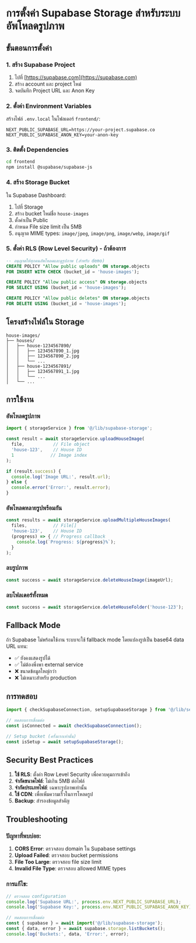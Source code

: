 # การตั้งค่า Supabase Storage สำหรับระบบอัพโหลดรูปภาพ

## ขั้นตอนการตั้งค่า

### 1. สร้าง Supabase Project
1. ไปที่ [https://supabase.com](https://supabase.com)
2. สร้าง account และ project ใหม่
3. จดบันทึก Project URL และ Anon Key

### 2. ตั้งค่า Environment Variables
สร้างไฟล์ `.env.local` ในโฟลเดอร์ `frontend/`:

```env
NEXT_PUBLIC_SUPABASE_URL=https://your-project.supabase.co
NEXT_PUBLIC_SUPABASE_ANON_KEY=your-anon-key
```

### 3. ติดตั้ง Dependencies
```bash
cd frontend
npm install @supabase/supabase-js
```

### 4. สร้าง Storage Bucket
ใน Supabase Dashboard:
1. ไปที่ Storage
2. สร้าง bucket ใหม่ชื่อ `house-images`
3. ตั้งค่าเป็น Public
4. กำหนด File size limit เป็น 5MB
5. อนุญาต MIME types: `image/jpeg`, `image/png`, `image/webp`, `image/gif`

### 5. ตั้งค่า RLS (Row Level Security) - ถ้าต้องการ
```sql
-- อนุญาตให้ทุกคนอัพโหลดและดูรูปภาพ (สำหรับ demo)
CREATE POLICY "Allow public uploads" ON storage.objects
FOR INSERT WITH CHECK (bucket_id = 'house-images');

CREATE POLICY "Allow public access" ON storage.objects
FOR SELECT USING (bucket_id = 'house-images');

CREATE POLICY "Allow public deletes" ON storage.objects
FOR DELETE USING (bucket_id = 'house-images');
```

## โครงสร้างไฟล์ใน Storage

```
house-images/
├── houses/
│   ├── house-1234567890/
│   │   ├── 1234567890_1.jpg
│   │   ├── 1234567890_2.jpg
│   │   └── ...
│   ├── house-1234567891/
│   │   ├── 1234567891_1.jpg
│   │   └── ...
│   └── ...
```

## การใช้งาน

### อัพโหลดรูปภาพ
```typescript
import { storageService } from '@/lib/supabase-storage';

const result = await storageService.uploadHouseImage(
  file,           // File object
  'house-123',    // House ID
  1              // Image index
);

if (result.success) {
  console.log('Image URL:', result.url);
} else {
  console.error('Error:', result.error);
}
```

### อัพโหลดหลายรูปพร้อมกัน
```typescript
const results = await storageService.uploadMultipleHouseImages(
  files,          // File[]
  'house-123',    // House ID
  (progress) => { // Progress callback
    console.log(`Progress: ${progress}%`);
  }
);
```

### ลบรูปภาพ
```typescript
const success = await storageService.deleteHouseImage(imageUrl);
```

### ลบโฟลเดอร์ทั้งหมด
```typescript
const success = await storageService.deleteHouseFolder('house-123');
```

## Fallback Mode

ถ้า Supabase ไม่พร้อมใช้งาน ระบบจะใช้ fallback mode โดยแปลงรูปเป็น base64 data URL แทน:

- ✅ ยังคงแสดงรูปได้
- ✅ ไม่ต้องพึ่งพา external service
- ❌ ขนาดข้อมูลใหญ่กว่า
- ❌ ไม่เหมาะสำหรับ production

## การทดสอบ

```typescript
import { checkSupabaseConnection, setupSupabaseStorage } from '@/lib/setup-supabase';

// ทดสอบการเชื่อมต่อ
const isConnected = await checkSupabaseConnection();

// Setup bucket (ครั้งแรกเท่านั้น)
const isSetup = await setupSupabaseStorage();
```

## Security Best Practices

1. **ใช้ RLS**: ตั้งค่า Row Level Security เพื่อควบคุมการเข้าถึง
2. **จำกัดขนาดไฟล์**: ไม่เกิน 5MB ต่อไฟล์
3. **จำกัดประเภทไฟล์**: เฉพาะรูปภาพเท่านั้น
4. **ใช้ CDN**: เพื่อเพิ่มความเร็วในการโหลดรูป
5. **Backup**: สำรองข้อมูลสำคัญ

## Troubleshooting

### ปัญหาที่พบบ่อย:

1. **CORS Error**: ตรวจสอบ domain ใน Supabase settings
2. **Upload Failed**: ตรวจสอบ bucket permissions
3. **File Too Large**: ตรวจสอบ file size limit
4. **Invalid File Type**: ตรวจสอบ allowed MIME types

### การแก้ไข:

```typescript
// ตรวจสอบ configuration
console.log('Supabase URL:', process.env.NEXT_PUBLIC_SUPABASE_URL);
console.log('Supabase Key:', process.env.NEXT_PUBLIC_SUPABASE_ANON_KEY);

// ทดสอบการเชื่อมต่อ
const { supabase } = await import('@/lib/supabase-storage');
const { data, error } = await supabase.storage.listBuckets();
console.log('Buckets:', data, 'Error:', error);
```